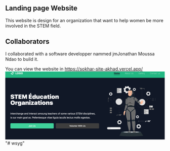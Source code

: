 ## Landing page Website

This website is design for an organization that want to help women be more involved in the STEM field.

## Collaborators

I collaborated with a software developper nammed jmJonathan Moussa Ndao to build it.

You can view the website in https://sokhar-site-akhad.vercel.app/
![Getting Started](./images/img.png)
"# wsyg" 
